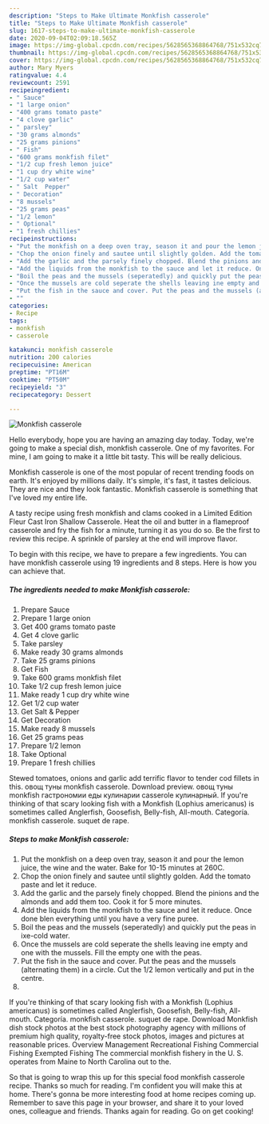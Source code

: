 ```yaml
---
description: "Steps to Make Ultimate Monkfish casserole"
title: "Steps to Make Ultimate Monkfish casserole"
slug: 1617-steps-to-make-ultimate-monkfish-casserole
date: 2020-09-04T02:09:18.565Z
image: https://img-global.cpcdn.com/recipes/5628565368864768/751x532cq70/monkfish-casserole-recipe-main-photo.jpg
thumbnail: https://img-global.cpcdn.com/recipes/5628565368864768/751x532cq70/monkfish-casserole-recipe-main-photo.jpg
cover: https://img-global.cpcdn.com/recipes/5628565368864768/751x532cq70/monkfish-casserole-recipe-main-photo.jpg
author: Mary Myers
ratingvalue: 4.4
reviewcount: 2591
recipeingredient:
- " Sauce"
- "1 large onion"
- "400 grams tomato paste"
- "4 clove garlic"
- " parsley"
- "30 grams almonds"
- "25 grams pinions"
- " Fish"
- "600 grams monkfish filet"
- "1/2 cup fresh lemon juice"
- "1 cup dry white wine"
- "1/2 cup water"
- " Salt  Pepper"
- " Decoration"
- "8 mussels"
- "25 grams peas"
- "1/2 lemon"
- " Optional"
- "1 fresh chillies"
recipeinstructions:
- "Put the monkfish on a deep oven tray, season it and pour the lemon juice, the wine and the water. Bake for 10-15 minutes at 260C."
- "Chop the onion finely and sautee until slightly golden. Add the tomato paste and let it reduce."
- "Add the garlic and the parsely finely chopped. Blend the pinions and the almonds and add them too. Cook it for 5 more minutes."
- "Add the liquids from the monkfish to the sauce and let it reduce. Once done blen everything until you have a very fine puree."
- "Boil the peas and the mussels (seperatedly) and quickly put the peas in ixe-cold water."
- "Once the mussels are cold seperate the shells leaving ine empty and one with the mussels. Fill the empty one with the peas."
- "Put the fish in the sauce and cover. Put the peas and the mussels (alternating them) in a circle. Cut the 1/2 lemon vertically and put in the centre."
- ""
categories:
- Recipe
tags:
- monkfish
- casserole

katakunci: monkfish casserole 
nutrition: 200 calories
recipecuisine: American
preptime: "PT16M"
cooktime: "PT50M"
recipeyield: "3"
recipecategory: Dessert

---
```



![Monkfish casserole](https://img-global.cpcdn.com/recipes/5628565368864768/751x532cq70/monkfish-casserole-recipe-main-photo.jpg)

Hello everybody, hope you are having an amazing day today. Today, we're going to make a special dish, monkfish casserole. One of my favorites. For mine, I am going to make it a little bit tasty. This will be really delicious.

Monkfish casserole is one of the most popular of recent trending foods on earth. It's enjoyed by millions daily. It's simple, it's fast, it tastes delicious. They are nice and they look fantastic. Monkfish casserole is something that I've loved my entire life.

A tasty recipe using fresh monkfish and clams cooked in a Limited Edition Fleur Cast Iron Shallow Casserole. Heat the oil and butter in a flameproof casserole and fry the fish for a minute, turning it as you do so. Be the first to review this recipe. A sprinkle of parsley at the end will improve flavor.


To begin with this recipe, we have to prepare a few ingredients. You can have monkfish casserole using 19 ingredients and 8 steps. Here is how you can achieve that.

<!--inarticleads1-->

##### The ingredients needed to make Monkfish casserole:

1. Prepare  Sauce
1. Prepare 1 large onion
1. Get 400 grams tomato paste
1. Get 4 clove garlic
1. Take  parsley
1. Make ready 30 grams almonds
1. Take 25 grams pinions
1. Get  Fish
1. Take 600 grams monkfish filet
1. Take 1/2 cup fresh lemon juice
1. Make ready 1 cup dry white wine
1. Get 1/2 cup water
1. Get  Salt &amp; Pepper
1. Get  Decoration
1. Make ready 8 mussels
1. Get 25 grams peas
1. Prepare 1/2 lemon
1. Take  Optional
1. Prepare 1 fresh chillies


Stewed tomatoes, onions and garlic add terrific flavor to tender cod fillets in this. овощ туны monkfish casserole. Download preview. овощ туны monkfish гастрономии еды кулинарии casserole кулинарный. If you&#39;re thinking of that scary looking fish with a Monkfish (Lophius americanus) is sometimes called Anglerfish, Goosefish, Belly-fish, All-mouth. Categoría. monkfish casserole. suquet de rape. 

<!--inarticleads2-->

##### Steps to make Monkfish casserole:

1. Put the monkfish on a deep oven tray, season it and pour the lemon juice, the wine and the water. Bake for 10-15 minutes at 260C.
1. Chop the onion finely and sautee until slightly golden. Add the tomato paste and let it reduce.
1. Add the garlic and the parsely finely chopped. Blend the pinions and the almonds and add them too. Cook it for 5 more minutes.
1. Add the liquids from the monkfish to the sauce and let it reduce. Once done blen everything until you have a very fine puree.
1. Boil the peas and the mussels (seperatedly) and quickly put the peas in ixe-cold water.
1. Once the mussels are cold seperate the shells leaving ine empty and one with the mussels. Fill the empty one with the peas.
1. Put the fish in the sauce and cover. Put the peas and the mussels (alternating them) in a circle. Cut the 1/2 lemon vertically and put in the centre.
1. 


If you&#39;re thinking of that scary looking fish with a Monkfish (Lophius americanus) is sometimes called Anglerfish, Goosefish, Belly-fish, All-mouth. Categoría. monkfish casserole. suquet de rape. Download Monkfish dish stock photos at the best stock photography agency with millions of premium high quality, royalty-free stock photos, images and pictures at reasonable prices. Overview Management Recreational Fishing Commercial Fishing Exempted Fishing The commercial monkfish fishery in the U. S. operates from Maine to North Carolina out to the. 

So that is going to wrap this up for this special food monkfish casserole recipe. Thanks so much for reading. I'm confident you will make this at home. There's gonna be more interesting food at home recipes coming up. Remember to save this page in your browser, and share it to your loved ones, colleague and friends. Thanks again for reading. Go on get cooking!
